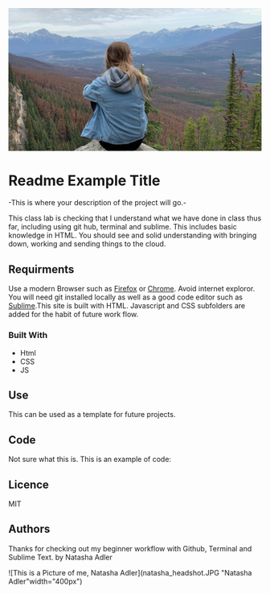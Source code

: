 ![This is a Picture of me, Natasha Adler](natashaadler.jpg "Natasha Adler")

# Readme Example Title

-This is where your description of the project will go.-

This class lab is checking that I understand what we have done in class thus far, including using git hub, terminal and sublime. This includes basic knowledge in HTML. You should see and solid understanding with bringing down, working and sending things to the cloud.

## Requirments 

Use a modern Browser such as [Firefox](https://www.mozilla.org/en-CA/firefox/new/) or [Chrome](https://www.google.ca/chrome/?brand=CHBD&gclsrc=aw.ds&&gclid=CjwKCAjw29vsBRAuEiwA9s-0B6zIdw5_qV4ETvbcN4042nlkfk9YggWT_DI1vM4UH4vWB2I0pdWUdhoCBWoQAvD_BwE). Avoid internet exploror. You will need git installed locally as well as a good code editor such as [Sublime](https://www.sublimetext.com).This site is built with HTML. Javascript and CSS subfolders are added for the habit of future work flow. 

### Built With

<ul>
	<li>Html</li>
	<li>CSS</li>
	<li>JS</li>
</ul>

## Use

This can be used as a template for future projects.


## Code

Not sure what this is.
This is an example of code: <title> In Class Lab Natasha </title>

## Licence

MIT


## Authors

Thanks for checking out my beginner workflow with Github, Terminal and Sublime Text.
by Natasha Adler

![This is a Picture of me, Natasha Adler](natasha_headshot.JPG "Natasha Adler"width="400px")

